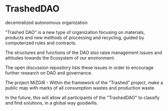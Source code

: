 # TrashedDAO
<html>
 <head>
  <meta charset="utf-8">
   </head>
   <body>
<p>decentralized autonomous organization</p>
<p>“Trashed DAO” is a new type of organization focusing on materials, products and new methods of processing and recycling, guided by computerized rules and contracts.</p>
<p>The structures and functions of the DAO also raise management issues and attitudes towards the Ecosystem of our environment.</p>
<p>The open discussion repository lists these issues in order to encourage further research on DAO and governance.</p>
</p>
<p>The project MiZGiR - Within the framework of the "Trashed" project, make a public map with marks of all consumption wastes and production waste.</p>
<p>In the future, this will allow all participants of the "TrashedDAO" to classify and find solutions, in a global way goodwills.</p>
 </body>
</html>
